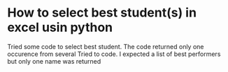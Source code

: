 
# How to select best student(s) in excel usin python

Tried some code to select best student. The code returned only one occurence from several
Tried to code. I expected a list of best performers but only one name was returned

        